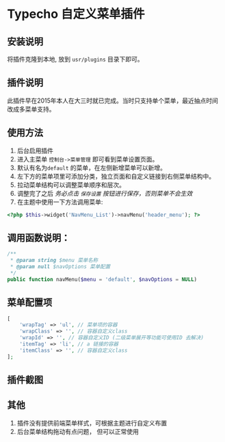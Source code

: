 # Typecho 自定义菜单插件

## 安装说明
 将插件克隆到本地, 放到 `usr/plugins` 目录下即可。

## 插件说明
 此插件早在2015年本人在大三时就已完成。当时只支持单个菜单，最近抽点时间改成多菜单支持。

## 使用方法

1. 后台启用插件
2. 进入主菜单 `控制台->菜单管理` 即可看到菜单设置页面。
3. 默认有名为`default` 的菜单，在左侧新增菜单可以新增。
3. 左下方的菜单项里可添加分类，独立页面和自定义链接到右侧菜单结构中。
4. 拉动菜单结构可以调整菜单顺序和层次。
5. 调整完了之后 *务必点击 `保存设置` 按钮进行保存，否则菜单不会生效*
6. 在主题中使用一下方法调用菜单:
```php
<?php $this->widget('NavMenu_List')->navMenu('header_menu'); ?>
```

## 调用函数说明：

```php
/**
 * @param string $menu 菜单名称
 * @param null $navOptions 菜单配置
 */
public function navMenu($menu = 'default', $navOptions = NULL)

```
## 菜单配置项
```php
[
    'wrapTag' => 'ul', // 菜单项的容器
    'wrapClass' => '', // 容器自定义class
    'wrapId' => '', // 容器自定义ID (二级菜单展开等功能可使用ID 去解决)
    'itemTag' => 'li', // a 链接的容器
    'itemClass' => '', // 容器自定义class
];
```

## 插件截图



## 其他

1. 插件没有提供前端菜单样式，可根据主题进行自定义布置
2. 后台菜单结构拖动有点问题， 但可以正常使用
